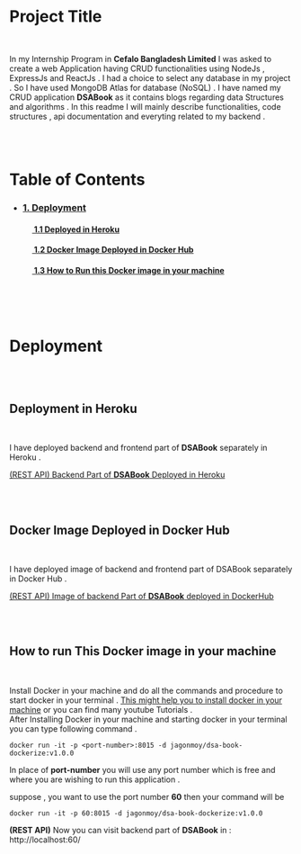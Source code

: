 # Project Title
<br>

In my Internship Program in **Cefalo Bangladesh Limited** I was asked to create a web Application having CRUD functionalities using NodeJs , ExpressJs and ReactJs . I had a choice to select any database in my project . So I have used MongoDB Atlas for database (NoSQL) . I have named my CRUD application **DSABook** as it contains blogs regarding data Structures and algorithms . In this readme I will mainly describe functionalities, code structures , api documentation and everyting related to my backend . 

<br><br>

# Table of Contents
<ul>
<li> <h3> <a href = "#deployment" > 1. Deployment </a> </h3> </li> 

<h4>&nbsp; &nbsp; &nbsp;<a href = "#deployheroku" > 1.1 Deployed in Heroku </a> </h4>

<h4>&nbsp; &nbsp; &nbsp;<a href = "#deploydockerhub" > 1.2 Docker Image Deployed in Docker Hub </a> </h4>

<h4>&nbsp; &nbsp; &nbsp;<a href = "#runimage" > 1.3 How to Run this Docker image in your machine </a> </h4>


</ul>

<br><br><br>

# <h1 id = 'deployment'> Deployment</h1>
<br><br>

<p> 

## <h2 id = 'deployheroku' > Deployment in Heroku </h2>
<br>

I have deployed backend and frontend part of **DSABook** separately in Heroku .

[(REST API) Backend Part of **DSABook** Deployed in Heroku](https://dsa-book-backend.herokuapp.com/)

<br><br>

## <h2 id = 'deploydockerhub' > Docker Image Deployed in Docker Hub</h2>
<br>

I have deployed image of backend and frontend part of DSABook separately in Docker Hub .

[(REST API) Image of backend Part of **DSABook** deployed in DockerHub](https://hub.docker.com/repository/docker/jagonmoy/dsa-book-backend)

<br><br>

## <h2 id = 'runimage' >How to run This Docker image in your machine </h2>
<br>

Install Docker in your machine and do all the commands and procedure to start docker in your terminal .
[This might help you to install docker in your machine](https://docs.docker.com/get-docker/) or you can find many youtube Tutorials . <br>
After Installing Docker in your machine and starting docker in your terminal you can type following command  .<br>

    docker run -it -p <port-number>:8015 -d jagonmoy/dsa-book-dockerize:v1.0.0

In place of **port-number** you will use any port number which is free and where you are wishing to run this application .

suppose , you want to use the port number **60** then your command will be <br>
  
    ​docker run -it -p 60:8015 -d jagonmoy/dsa-book-dockerize:v1.0.0

**(REST API)** Now you can visit backend part  of **DSABook** in :
http://localhost:60/

</p>